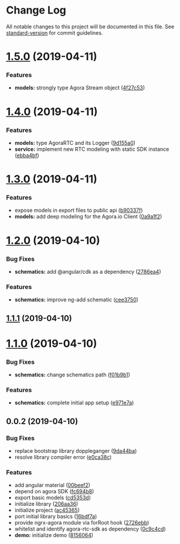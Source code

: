 # Change Log

All notable changes to this project will be documented in this file. See [standard-version](https://github.com/conventional-changelog/standard-version) for commit guidelines.

# [1.5.0](https://github.com/drew-thompson/ngx-agora/compare/v1.4.0...v1.5.0) (2019-04-11)


### Features

* **models:** strongly type Agora Stream object ([4f27c53](https://github.com/drew-thompson/ngx-agora/commit/4f27c53))



# [1.4.0](https://github.com/drew-thompson/ngx-agora/compare/v1.3.0...v1.4.0) (2019-04-11)


### Features

* **models:** type AgoraRTC and its Logger ([9d155a0](https://github.com/drew-thompson/ngx-agora/commit/9d155a0))
* **service:** implement new RTC modeling with static SDK instance ([ebba4bf](https://github.com/drew-thompson/ngx-agora/commit/ebba4bf))



# [1.3.0](https://github.com/drew-thompson/ngx-agora/compare/v1.2.0...v1.3.0) (2019-04-11)


### Features

* expose models in export files to public api ([b90337f](https://github.com/drew-thompson/ngx-agora/commit/b90337f))
* **models:** add deep modeling for the Agora.io Client ([0a9a1f2](https://github.com/drew-thompson/ngx-agora/commit/0a9a1f2))



# [1.2.0](https://github.com/drew-thompson/ngx-agora/compare/v1.1.1...v1.2.0) (2019-04-10)


### Bug Fixes

* **schematics:** add @angular/cdk as a dependency ([2786ea4](https://github.com/drew-thompson/ngx-agora/commit/2786ea4))


### Features

* **schematics:** improve ng-add schematic ([cee3750](https://github.com/drew-thompson/ngx-agora/commit/cee3750))



## [1.1.1](https://github.com/drew-thompson/ngx-agora/compare/v1.1.0...v1.1.1) (2019-04-10)



# [1.1.0](https://github.com/drew-thompson/ngx-agora/compare/v0.0.2...v1.1.0) (2019-04-10)


### Bug Fixes

* **schematics:** change schematics path ([f01b9b1](https://github.com/drew-thompson/ngx-agora/commit/f01b9b1))


### Features

* **schematics:** complete initial app setup ([e971e7a](https://github.com/drew-thompson/ngx-agora/commit/e971e7a))



## 0.0.2 (2019-04-10)


### Bug Fixes

* replace bootstrap library doppleganger ([9da44ba](https://github.com/drew-thompson/ngx-agora/commit/9da44ba))
* resolve library compiler error ([e0ca38c](https://github.com/drew-thompson/ngx-agora/commit/e0ca38c))


### Features

* add angular material ([00beef2](https://github.com/drew-thompson/ngx-agora/commit/00beef2))
* depend on agora SDK ([fc694b8](https://github.com/drew-thompson/ngx-agora/commit/fc694b8))
* export basic models ([cd5353d](https://github.com/drew-thompson/ngx-agora/commit/cd5353d))
* initialize library ([206aa36](https://github.com/drew-thompson/ngx-agora/commit/206aa36))
* initialize project ([ac45365](https://github.com/drew-thompson/ngx-agora/commit/ac45365))
* port initial library basics ([16bdf7a](https://github.com/drew-thompson/ngx-agora/commit/16bdf7a))
* provide ngrx-agora module via forRoot hook ([2726ebb](https://github.com/drew-thompson/ngx-agora/commit/2726ebb))
* whitelist and identify agora-rtc-sdk as dependency ([0c9c4cd](https://github.com/drew-thompson/ngx-agora/commit/0c9c4cd))
* **demo:** initialize demo ([8156064](https://github.com/drew-thompson/ngx-agora/commit/8156064))
